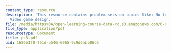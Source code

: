 ```yaml
---
content_type: resource
description: 'This resource contains problem sets on topics like: No left turns and
  Video game design.'
file: /media/https%3A/open-learning-course-data-rc.s3.amazonaws.com/6-046j-introduction-to-algorithms-sma-5503-fall-2005/1686b1f0f51db54660659c9d6abb06c6_ps8.pdf
file_type: application/pdf
resourcetype: Document
title: ps8.pdf
uid: 1686b1f0-f51d-b546-6065-9c9d6abb06c6
---
```

